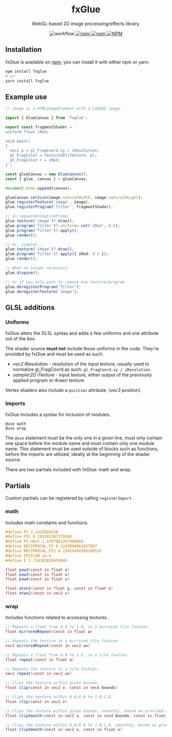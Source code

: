 <h1 align="center">fxGlue</h1>

<p align="center">
WebGL-based 2D image processing/effects library.
</p>

<p align="center">
<img alt="workflow" src="https://img.shields.io/github/workflow/status/mat-sz/fxglue/Node.js%20CI%20(yarn)">
<a href="https://npmjs.com/package/fxglue">
<img alt="npm" src="https://img.shields.io/npm/v/fxglue">
<img alt="npm" src="https://img.shields.io/npm/dw/fxglue">
<img alt="NPM" src="https://img.shields.io/npm/l/fxglue">
</a>
</p>

## Installation

fxGlue is available on [npm](https://www.npmjs.com/package/fxglue), you can install it with either npm or yarn:

```sh
npm install fxglue
# or:
yarn install fxglue
```

## Example use

```ts
// image is a HTMLImageElement with a LOADED image.

import { GlueCanvas } from 'fxglue';

export const fragmentShader = `
uniform float iRed;

void main()
{
  vec2 p = gl_FragCoord.xy / iResolution;
  gl_FragColor = texture2D(iTexture, p);
  gl_FragColor.r = iRed;
}`;

const glueCanvas = new GlueCanvas();
const { glue, canvas } = glueCanvas;

document.body.append(canvas);

glueCanvas.setSize(image.naturalWidth, image.naturalHeight);
glue.registerTexture('image', image);
glue.registerProgram('filter', fragmentShader);

// In requestAnimationFrame.
glue.texture('image')?.draw();
glue.program('filter')?.uniforms.set('iRed', 0.5);
glue.program('filter')?.apply();
glue.render();

// Or, simpler...
glue.texture('image')?.draw();
glue.program('filter')?.apply({ iRed: 0.5 });
glue.render();

// When no longer necessary.
glue.dispose();

// Or if you only want to remove one texture/program.
glue.deregisterProgram('filter');
glue.deregisterTexture('image');
```

## GLSL additions

### Uniforms

fxGlue alters the GLSL syntax and adds a few uniforms and one attribute out of the box.

The shader source **must not** include those uniforms in the code. They're provided by fxGlue and must be used as such.

- _vec2_ iResolution - resolution of the input texture, usually used to normalize gl_FragCoord as such: `gl_FragCoord.xy / iResolution`.
- _sampler2D_ iTexture - input texture, either output of the previously applied program or drawn texture.

Vertex shaders also include a `position` attribute. (_vec3_ position).

### Imports

fxGlue includes a syntax for inclusion of modules.

    @use math
    @use wrap

The `@use` statement must be the only one in a given line, must only contain one space before the module name and must contain only one module name. This statement must be used outside of blocks such as functions, before the imports are utilized, ideally at the beginning of the shader source.

There are two partials included with fxGlue: math and wrap.

## Partials

Custom partials can be registered by calling `registerImport`.

### math

Includes math constants and functions.

```glsl
#define PI 3.1415926538
#define PI2 6.283185307179586
#define PI_HALF 1.5707963267948966
#define RECIPROCAL_PI 0.3183098861837907
#define RECIPROCAL_PI2 0.15915494309189535
#define EPSILON 1e-6
#define E 2.718281828459045

float pow2(const in float x)
float pow3(const in float x)
float pow4(const in float x)

float atan2(const in float y, const in float x)
float atan2(const in vec2 v)
```

### wrap

Includes functions related to accessing textures.

```glsl
// Repeats a float from 0.0 to 1.0, in a mirrored tile fashion.
float mirroredRepeat(const in float a)

// Repeats the texture in a mirrored tile fashion.
vec2 mirroredRepeat(const in vec2 uv)

// Repeats a float from 0.0 to 1.0, in a tile fashion.
float repeat(const in float a)

// Repeats the texture in a tile fashion.
vec2 repeat(const in vec2 uv)

// Clips the texture within given bounds.
float clip(const in vec2 v, const in vec4 bounds)

// Clips the texture within 0.0;0.0 to 1.0;1.0.
float clip(const in vec2 v)

// Clips the texture within given bounds, smoothly, based on provided radius x.
float clipSmooth(const in vec2 v, const in vec4 bounds, const in float x)

// Clips the texture within 0.0;0.0 to 1.0;1.0, smoothly, based on provided radius x.
float clipSmooth(const in vec2 v, const in float x)
```
